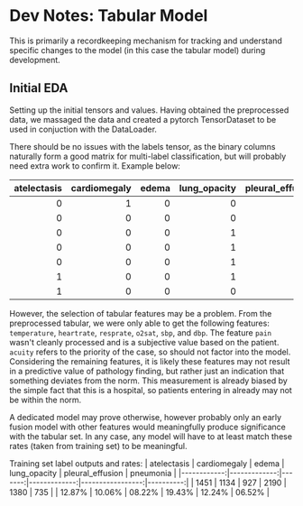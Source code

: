 # Dev Notes: Tabular Model

This is primarily a recordkeeping mechanism for tracking and understand specific changes to the model (in this case the tabular model) during development.

## Initial EDA

Setting up the initial tensors and values. Having obtained the preprocessed data, we massaged the data and created a pytorch TensorDataset to be used in conjuction with the DataLoader.

There should be no issues with the labels tensor, as the binary columns naturally form a good matrix for multi-label classification, but will probably need extra work to confirm it. Example below:

| atelectasis | cardiomegaly | edema | lung_opacity | pleural_effusion | pneumonia |
|------------:|-------------:|------:|-------------:|-----------------:|----------:|
| 0           | 1            | 0     | 0            | 0                | 0         |
| 0           | 0            | 0     | 0            | 0                | 0         |
| 0           | 0            | 0     | 1            | 0                | 0         |
| 0           | 0            | 0     | 1            | 0                | 1         |
| 0           | 0            | 0     | 1            | 0                | 0         |
| 1           | 0            | 0     | 1            | 0                | 0         |
| 1           | 0            | 0     | 0            | 0                | 0         |

However, the selection of tabular features may be a problem. From the preprocessed tabular, we were only able to get the following features: `temperature`, `heartrate`, `resprate`, `o2sat`, `sbp`, and `dbp`. The feature `pain` wasn't cleanly processed and is a subjective value based on the patient. `acuity` refers to the priority of the case, so should not factor into the model. Considering the remaining features, it is likely these features may not result in a predictive value of pathology finding, but rather just an indication that something deviates from the norm. This measurement is already biased by the simple fact that this is a hospital, so patients entering in already may not be within the norm.

A dedicated model may prove otherwise, however probably only an early fusion model with other features would meaningfully produce significance with the tabular set. In any case, any model will have to at least match these rates (taken from training set) to be meaningful.

Training set label outputs and rates:
| atelectasis | cardiomegaly |  edema | lung_opacity | pleural_effusion | pneumonia |
|------------:|-------------:|-------:|-------------:|-----------------:|----------:|
|     1451    | 1134         | 927    | 2190         | 1380             | 735       |
| 12.87%      | 10.06%       | 08.22% | 19.43%       | 12.24%           | 06.52%    |